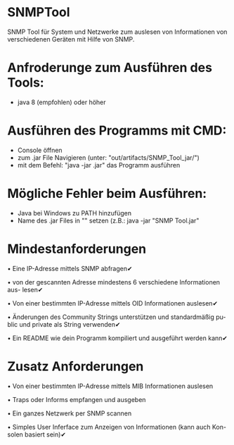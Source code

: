 # SNMPTool
SNMP Tool für System und Netzwerke zum auslesen von Informationen von verschiedenen Geräten mit Hilfe von SNMP.

# Anfroderunge zum Ausführen des Tools:
- java 8 (empfohlen) oder höher

# Ausführen des Programms mit CMD:
- Console öffnen
- zum .jar File Navigieren (unter: "out/artifacts/SNMP_Tool_jar/")
- mit dem Befehl: "java -jar <Name des Jar-Files>.jar" das Programm ausführen
  
# Mögliche Fehler beim Ausführen:
- Java bei Windows zu PATH hinzufügen
- Name des .jar Files in "" setzen (z.B.: java -jar "SNMP Tool.jar"

# Mindestanforderungen
• Eine IP-Adresse mittels SNMP abfragen✔

• von der gescannten Adresse mindestens 6 verschiedene Informationen aus-
lesen✔

• Von einer bestimmten IP-Adresse mittels OID Informationen auslesen✔

• Änderungen des Community Strings unterstützen und standardmäßig pu-
blic und private als String verwenden✔

• Ein README wie dein Programm kompiliert und ausgeführt werden kann✔


# Zusatz Anforderungen
• Von einer bestimmten IP-Adresse mittels MIB Informationen auslesen

• Traps oder Informs empfangen und ausgeben

• Ein ganzes Netzwerk per SNMP scannen

• Simples User Inferface zum Anzeigen von Informationen (kann auch Kon-
solen basiert sein)✔
